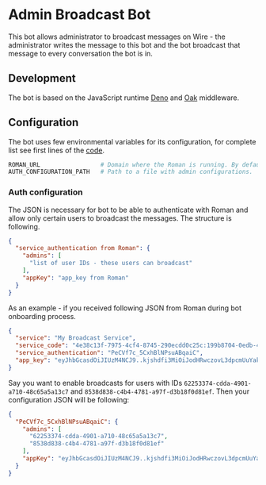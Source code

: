 # Admin Broadcast Bot

This bot allows administrator to broadcast messages on Wire - the administrator writes the message to this bot and the bot broadcast that message to every conversation the bot is in.

## Development

The bot is based on the JavaScript runtime [Deno](https://deno.land/) and [Oak](https://github.com/oakserver/oak) middleware.

## Configuration

The bot uses few environmental variables for its configuration, for complete list see first lines of the [code](app.ts).

```bash
ROMAN_URL                 # Domain where the Roman is running. By default Wire Staging https://roman.integrations.zinfra.io/ 
AUTH_CONFIGURATION_PATH   # Path to a file with admin configurations.
```

### Auth configuration

The JSON is necessary for bot to be able to authenticate with Roman and allow only certain users to broadcast the messages. The structure is following.

```json
{
  "service_authentication from Roman": {
    "admins": [
      "list of user IDs - these users can broadcast"
    ],
    "appKey": "app_key from Roman"
  }
}
```

As an example - if you received following JSON from Roman during bot onboarding process.

```json
{
  "service": "My Broadcast Service",
  "service_code": "4e38c13f-7975-4cf4-8745-290ecdd0c25c:199b8704-0edb-4c0d-a8a0-94260fc3434d",
  "service_authentication": "PeCVf7c_5CxhBlNPsuABqaiC",
  "app_key": "eyJhbGcasdOiJIUzM4NCJ9..kjshdfi3MiOiJodHRwczovL3dpcmUuYakdjfhsdjkfhC00NTZkLWFjZDktYzAxZjE1MDExY2MyIn0.dixLJQGDJTS9yRfaslkdhalsd41GaSxgo4ObmzhYXANfXjmDzhmNKkJxqhBco"
}
```

Say you want to enable broadcasts for users with IDs `62253374-cdda-4901-a710-48c65a5a13c7` and `8538d838-c4b4-4781-a97f-d3b18f0d81ef`. Then your configuration JSON will be following:

```json
{
  "PeCVf7c_5CxhBlNPsuABqaiC": {
    "admins": [
      "62253374-cdda-4901-a710-48c65a5a13c7",
      "8538d838-c4b4-4781-a97f-d3b18f0d81ef"
    ],
    "appKey": "eyJhbGcasdOiJIUzM4NCJ9..kjshdfi3MiOiJodHRwczovL3dpcmUuYakdjfhsdjkfhC00NTZkLWFjZDktYzAxZjE1MDExY2MyIn0.dixLJQGDJTS9yRfaslkdhalsd41GaSxgo4ObmzhYXANfXjmDzhmNKkJxqhBco"
  }
}
```
